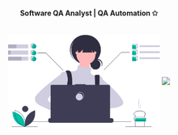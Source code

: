<div id="header" align="center" >
  <h4> Software QA Analyst | QA Automation ✩ </h4><br>
  <a href="https://nnuch.github.io/nph20/" target="_blank" rel="noopener noreferrer"><img align="center"  src="https://raw.githubusercontent.com/nnuch/nph20/7d442d1a04f36c27a3123b97d73dd42e6c231f9b/images/undraw_dev_focus_b9xo.svg" width="300"/></a>
  <a href="https://github.com/anuraghazra/github-readme-stats">
  <img align="center" src="https://github-readme-stats.vercel.app/api/top-langs/?username=nnuch&layout=compact&bg_color=f8f8ff&langs_count=10" /></a>
  
</div>
